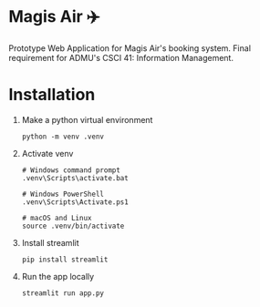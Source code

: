 # Magis Air ✈️
Prototype Web Application for Magis Air's booking system. Final requirement for ADMU's CSCI 41: Information Management.

<!-- <h3 align="center">
    🧑‍💻 Visit the site: <a href="" target="_blank">Magis Air </a> 🧑‍💻
</h3> -->

# Installation
1. Make a python virtual environment
    ```
    python -m venv .venv
    ```
2. Activate venv
    ```
    # Windows command prompt
    .venv\Scripts\activate.bat

    # Windows PowerShell
    .venv\Scripts\Activate.ps1

    # macOS and Linux
    source .venv/bin/activate
    ```
3. Install streamlit
    ```
    pip install streamlit
    ```
4. Run the app locally
    ```
    streamlit run app.py
    ```

